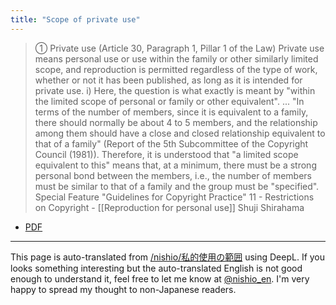 ```yaml
---
title: "Scope of private use"
---
```


>  ① Private use (Article 30, Paragraph 1, Pillar 1 of the Law)
>  Private use means personal use or use within the family or other similarly limited scope, and reproduction is permitted regardless of the type of work, whether or not it has been published, as long as it is intended for private use.
>  i) Here, the question is what exactly is meant by "within the limited scope of personal or family or other equivalent".
>  	...
>  "In terms of the number of members, since it is equivalent to a family, there should normally be about 4 to 5 members, and the relationship among them should have a close and closed relationship equivalent to that of a family" (Report of the 5th Subcommittee of the Copyright Council (1981)). Therefore, it is understood that "a limited scope equivalent to this" means that, at a minimum, there must be a strong personal bond between the members, i.e., the number of members must be similar to that of a family and the group must be "specified".
Special Feature "Guidelines for Copyright Practice" 11 - Restrictions on Copyright - [[Reproduction for personal use]] Shuji Shirahama
- [PDF](https://system.jpaa.or.jp/patents_files_old/200601/jpaapatent200601_060-063.pdf)

---
This page is auto-translated from [/nishio/私的使用の範囲](https://scrapbox.io/nishio/私的使用の範囲) using DeepL. If you looks something interesting but the auto-translated English is not good enough to understand it, feel free to let me know at [@nishio_en](https://twitter.com/nishio_en). I'm very happy to spread my thought to non-Japanese readers.